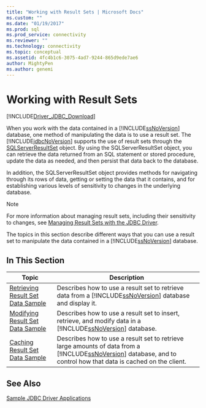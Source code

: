 ```yaml
---
title: "Working with Result Sets | Microsoft Docs"
ms.custom: ""
ms.date: "01/19/2017"
ms.prod: sql
ms.prod_service: connectivity
ms.reviewer: ""
ms.technology: connectivity
ms.topic: conceptual
ms.assetid: 4fc4b1c6-3075-4ad7-9244-865d9ede7ae6
author: MightyPen
ms.author: genemi
---
```

# Working with Result Sets

[!INCLUDE[Driver_JDBC_Download](../../includes/driver_jdbc_download.md)]

When you work with the data contained in a [!INCLUDE[ssNoVersion](../../includes/ssnoversion-md.md)] database, one method of manipulating the data is to use a result set. The [!INCLUDE[jdbcNoVersion](../../includes/jdbcnoversion_md.md)] supports the use of result sets through the [SQLServerResultSet](../../connect/jdbc/reference/sqlserverresultset-class.md) object. By using the SQLServerResultSet object, you can retrieve the data returned from an SQL statement or stored procedure, update the data as needed, and then persist that data back to the database.  
  
In addition, the SQLServerResultSet object provides methods for navigating through its rows of data, getting or setting the data that it contains, and for establishing various levels of sensitivity to changes in the underlying database.  
  
> [!NOTE]  
> For more information about managing result sets, including their sensitivity to changes, see [Managing Result Sets with the JDBC Driver](../../connect/jdbc/managing-result-sets-with-the-jdbc-driver.md).  
  
The topics in this section describe different ways that you can use a result set to manipulate the data contained in a [!INCLUDE[ssNoVersion](../../includes/ssnoversion-md.md)] database.  
  
## In This Section  
  
| Topic                                                                                        | Description                                                                                                                                                                                          |
| -------------------------------------------------------------------------------------------- | ---------------------------------------------------------------------------------------------------------------------------------------------------------------------------------------------------- |
| [Retrieving Result Set Data Sample](../../connect/jdbc/retrieving-result-set-data-sample.md) | Describes how to use a result set to retrieve data from a [!INCLUDE[ssNoVersion](../../includes/ssnoversion-md.md)] database and display it.                                                         |
| [Modifying Result Set Data Sample](../../connect/jdbc/modifying-result-set-data-sample.md)   | Describes how to use a result set to insert, retrieve, and modify data in a [!INCLUDE[ssNoVersion](../../includes/ssnoversion-md.md)] database.                                                      |
| [Caching Result Set Data Sample](../../connect/jdbc/caching-result-set-data-sample.md)       | Describes how to use a result set to retrieve large amounts of data from a [!INCLUDE[ssNoVersion](../../includes/ssnoversion-md.md)] database, and to control how that data is cached on the client. |
  
## See Also

 [Sample JDBC Driver Applications](../../connect/jdbc/sample-jdbc-driver-applications.md)  
  
